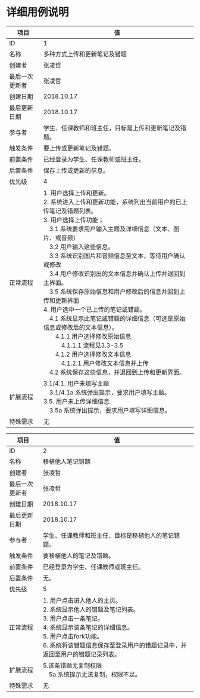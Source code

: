 # 详细用例说明

| 项目 | 值 |
| --- | --- |
| ID | 1 |
| 名称 | 多种方式上传和更新笔记及错题 |
| 创建者 | 张凌哲 |
| 最后一次更新者 | 张凌哲 |
| 创建日期 | 2018.10.17 |
| 最后更新日期 | 2018.10.17 |
| 参与者 | 学生、任课教师和班主任，目标是上传和更新笔记及错题。 |
| 触发条件 | 要上传或更新笔记及错题。 |
| 前置条件 | 已经登录为学生、任课教师或班主任。 |
| 后置条件 | 保存上传或更新的信息。 |
| 优先级 | 4 |
| 正常流程 | 1. 用户选择上传和更新。<br/>2. 系统进入上传和更新功能，系统列出当前用户的已上传笔记及错题列表。<br/>3. 用户选择上传功能；<br/>&emsp;3.1 系统要求用户输入主题及详细信息（文本、图片、或音频）<br/>&emsp;3.2 用户输入这些信息。<br/>&emsp;3.3 系统识别图片和音频信息至文本，等待用户确认或修改<br/>&emsp;3.4 用户修改识别出的文本信息并确认上传并退回到主界面。<br/>&emsp;3.5 系统保存原始信息和用户修改后的信息并回到上传和更新界面<br/>4. 用户选中一个已上传的笔记或错题。<br/>&emsp;4.1 系统显示此笔记或错题的详细信息（可选是原始信息或修改后的文本信息）。<br/>&emsp;&emsp;4.1.1 用户选择修改原始信息<br/>&emsp;&emsp;&emsp;4.1.1.1 流程见3.3-3.5<br/>&emsp;&emsp;4.1.2 用户选择修改文本信息<br/>&emsp;&emsp;&emsp;4.1.2.1 用户修改文本信息并上传<br/> &emsp;4.2 系统保存这些信息，并退回到上传和更新界面。 |
| 扩展流程 | 3.1/4.1. 用户未填写主题<br/>&emsp;3.1/4.1a 系统弹出提示，要求用户填写主题。<br/>3.5. 用户未上传详细信息<br/>&emsp;3.5a 系统弹出提示，要求用户填写详细信息。 |
| 特殊需求 | 无 |

| 项目 | 值 |
| --- | --- |
| ID | 2 |
| 名称 | 移植他人笔记错题 |
| 创建者 | 张凌哲 |
| 最后一次更新者 | 张凌哲 |
| 创建日期 | 2018.10.17 |
| 最后更新日期 | 2018.10.17 |
| 参与者 | 学生、任课教师和班主任，目标是移植他人的笔记错题。 |
| 触发条件 | 要移植他人的笔记及错题。 |
| 前置条件 | 已经登录为学生、任课教师或班主任。 |
| 后置条件 | 无。 |
| 优先级 | 5 |
| 正常流程 | 1. 用户点击进入他人的主页。<br/>2. 系统显示他人的错题及笔记列表。<br/>3. 用户点击一条笔记。<br/>4. 系统显示该条笔记的详细信息。<br/>5. 用户点击fork功能。<br/>6. 系统将该错题信息保存至登录用户的错题记录中，并返回至用户的错题记录列表。 |
| 扩展流程 | 5.该条错题无复制权限<br/>&emsp;5a.系统提示无法复制，权限不足。 |
| 特殊需求 | 无 |